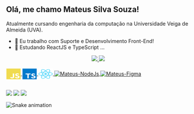 ## Olá, me chamo Mateus Silva Souza!

<p>Atualmente cursando engenharia da computação na Universidade Veiga de Almeida (UVA). </p>

- 🔭 Eu trabalho com Suporte e Desenvolvimento Front-End!
- 🌱 Estudando ReactJS e TypeScript ...

<div align="center">
  <a href="https://github.com/mateussilvasouza">
  <img height="180em" src="https://github-readme-stats.vercel.app/api?username=mateussilvasouza&show_icons=true&theme=onedark&include_all_commits=true&count_private=true"/>
  <img height="300em" src="https://github-readme-stats.vercel.app/api/top-langs/?username=mateussilvasouza&layout=demo&langs_count=7&theme=onedark"/>
</div>
<div style="display: inline_block"><br>
  <img align="center" alt="Mateus-Js" height="30" width="40" src="https://raw.githubusercontent.com/devicons/devicon/master/icons/javascript/javascript-plain.svg"/>
  <img align="center" alt="Mateus-Ts" height="30" width="40" src="https://raw.githubusercontent.com/devicons/devicon/master/icons/typescript/typescript-plain.svg"/>
  <img align="center" alt="Mateus-React" height="30" width="40" src="https://raw.githubusercontent.com/devicons/devicon/master/icons/react/react-original.svg"/>
  <img align="center" alt="Mateus-NodeJs" height="30" width="40" src="https://cdn.jsdelivr.net/gh/devicons/devicon/icons/nodejs/nodejs-original.svg" />
  <img align="center" alt="Mateus-Figma" height="30" width="40" src="https://cdn.jsdelivr.net/gh/devicons/devicon/icons/figma/figma-original.svg"/>

  ##
  
  <div> 
  <a href="https://instagram.com/mateussilva0597" target="_blank"><img src="https://img.shields.io/badge/-Instagram-%23E4405F?style=for-the-badge&logo=instagram&logoColor=white" target="_blank"></a>
  <a href = "mailto:mathheussilvasouza@gmail.com"><img src="https://img.shields.io/badge/-Gmail-%23333?style=for-the-badge&logo=gmail&logoColor=white" target="_blank"></a>
  <a href="https://www.linkedin.com/in/mateus-silva-souza-9243ba134" target="_blank"><img src="https://img.shields.io/badge/-LinkedIn-%230077B5?style=for-the-badge&logo=linkedin&logoColor=white" target="_blank"></a> 
 
![Snake animation](https://github.com/mateussilvasouza/Mateussilvasouza/blob/output/github-contribution-grid-snake.svg)
</div>
